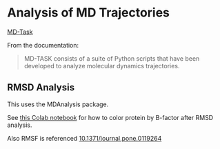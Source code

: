 # Analysis of MD Trajectories

[MD-Task](https://md-task.readthedocs.io/en/latest/home.html)

From the documentation:

>MD-TASK consists of a suite of Python scripts that have been developed to analyze molecular dynamics trajectories.

## RMSD Analysis

This uses the MDAnalysis package.

See [this Colab notebook](https://chem-workflows.com/articles/2021/09/04/brief-introduction-to-molecular-dynamics-analysis-with-mdanalysis/) for how to color protein by B-factor after RMSD analysis.

Also RMSF is referenced [10.1371/journal.pone.0119264]()
